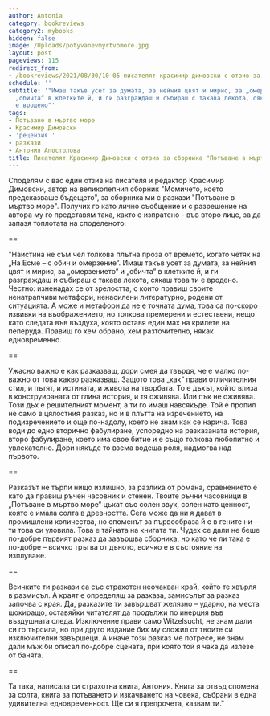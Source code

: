 ```yaml
---
author: Antonia
category: bookreviews
category2: mybooks
hidden: false
image: /Uploads/potyvanevmyrtvomore.jpg
layout: post
pageviews: 115
redirect_from:
- /bookreviews/2021/08/30/10-05-писателят-красимир-димовски-с-отзив-за-сборника-потъване-в-мъртво-море
schedule: ''
subtitle: '"Имаш такъв усет за думата, за нейния цвят и мирис, за „омерзението“ и
  „обичта“ в клетките й, и ги разграждаш и събираш с такава лекота, сякаш това ти
  е вродено"'
tags:
- Потъване в мъртво море
- Красимир Димовски
- 'рецензия '
- разкази
- Антония Апостолова
title: Писателят Красимир Димовски с отзив за сборника "Потъване в мъртво море"
---
```


Споделям с вас един отзив на писателя и редактор Красимир Димовски, автор на великолепния сборник "Момичето, което предсказваше бъдещето", за сборника ми с разкази "Потъване в мъртво море". Получих го като лично съобщение и с разрешение на автора му го представям така, както е изпратено - във второ лице, за да запазя топлотата на споделеното:

\==

"Наистина не съм чел толкова плътна проза от времето, когато четях на „На Есме – с обич и омерзение“. Имаш такъв усет за думата, за нейния цвят и мирис, за „омерзението“ и „обичта“ в клетките й, и ги разграждаш и събираш с такава лекота, сякаш това ти е вродено. Честно: изненадах се от  зрелостта, с които правиш своите ненатрапчиви метафори, ненасилени литературно, родени от ситуацията. А може и метафори да не е точната дума, това са по-скоро извивки на въображението, но толкова премерени и естествени, нещо като следата във въздуха, която оставя един мах на крилете на пеперуда. Правиш го хем обрано, хем разточително, някак едновременно.

\==

Ужасно важно е  как разказваш, дори смея да твърдя, че е малко по-важно от това какво разказваш. Защото това „как“ прави отличителния стил, и пътят, и истината, и живота на творбата. То е дъхът, който влиза в конструираната от глина история, и тя оживява. Или пък не оживява. Този дъх е решителният момент, а ти го имаш навсякъде. Той е пропил не само в цялостния разказ, но и в плътта на изречението, на подизречението и още по-надолу, което не знам как се нарича. Това води до едно вторично фабулиране, успоредно на разказаната история, второ фабулиране, което има свое битие и е също толкова любопитно и увлекателно. Дори някъде то взема водеща роля, надмогва над първото.

\==

Разказът не търпи нищо излишно, за разлика от романа, сравнението е като да правиш ръчен часовник и стенен. Твоите ръчни часовници в „Потъване в мъртво море“ цъкат със солен звук, солен като ценност, която е имала солта в древността. Сега може да ни я дават в промишлени количества, но споменът за първообраза й е в гените ни – ти това си уловила. Това е тайната на книгата ти. Чудех се дали не беше по-добре първият разказ да завършва сборника, но като че ли така е по-добре – всичко тръгва от дъното, всичко е в състояние на изплуване. 

\==

Всичките ти разкази са със страхотен неочакван край, който те хвърля в размисъл. А краят е определящ за разказа, замисълът за разказ започва с края. Да, разказите ти завършват желязно – ударно, на места шокиращо, оставяйки читателят да продължи по инерция във въздушната следа. Изключение прави само Witzelsucht, не знам дали си го търсила, но при друго издание бих му сложил от твоите си изключителни завършeци. А иначе този разказ ме потресе, не знам дали мъж би описал по-добре сцената, при която той я чака да излезе от банята. 

\==

Та така, написала си страхотна книга, Антония. Книга за отвъд спомена за солта, книга за потъването и изкачването на човека, събрани в една удивителна едновременност. Ще си я препрочета, казвам ти."